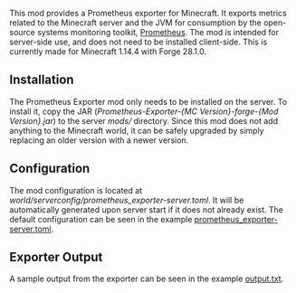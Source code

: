 This mod provides a Prometheus exporter for Minecraft. It exports metrics
related to the Minecraft server and the JVM for consumption by the open-source
systems monitoring toolkit, [Prometheus](https://prometheus.io/). The mod is
intended for server-side use, and does not need to be installed client-side.
This is currently made for Minecraft 1.14.4 with Forge 28.1.0.


Installation
------------

The Prometheus Exporter mod only needs to be installed on the server. To
install it, copy the JAR (*Prometheus-Exporter-{MC Version}-forge-{Mod Version}.jar*)
to the server *mods/* directory. Since this mod does not add anything to the
Minecraft world, it can be safely upgraded by simply replacing an older
version with a newer version.


Configuration
-------------

The mod configuration is located at *world/serverconfig/prometheus_exporter-server.toml*.
It will be automatically generated upon server start if it does not already
exist. The default configuration can be seen in the example
[prometheus_exporter-server.toml](https://github.com/cpburnz/minecraft-prometheus-exporter/blob/master/examples/prometheus_exporter-server.toml).


Exporter Output
---------------

A sample output from the exporter can be seen in the example
[output.txt](https://github.com/cpburnz/minecraft-prometheus-exporter/blob/master/examples/output.txt).

